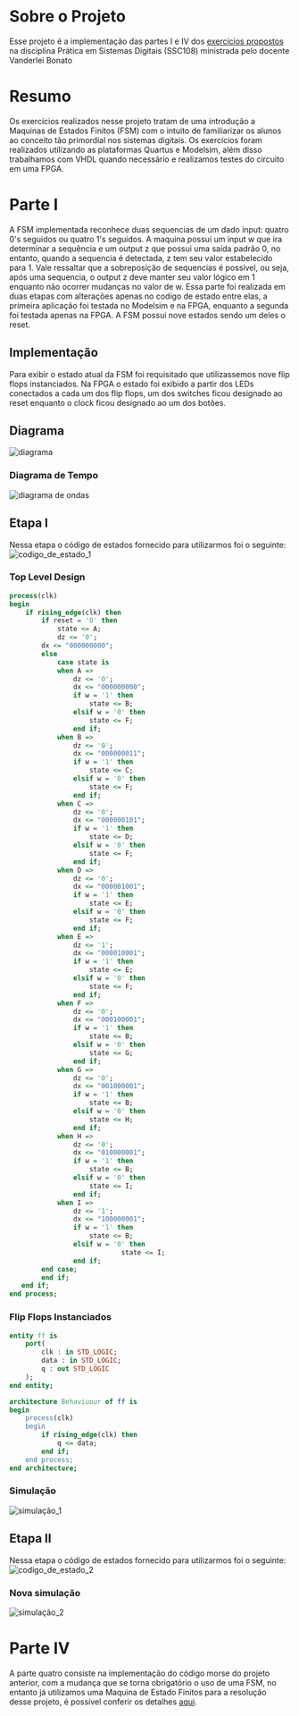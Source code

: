 # Sobre o Projeto
Esse projeto é a implementação das partes I e IV dos [exercícios propostos](lab7.pdf) na disciplina Prática em Sistemas Digitais (SSC108) ministrada pelo docente Vanderlei Bonato 

# Resumo
Os exercícios realizados nesse projeto tratam de uma introdução a Maquinas de Estados Finitos (FSM) com o intuito de familiarizar os alunos ao conceito tão primordial nos sistemas digitais. Os exercícios foram realizados utilizando as plataformas Quartus e Modelsim, além disso trabalhamos com VHDL quando necessário e realizamos testes do circuito em uma FPGA. 

# Parte I
A FSM implementada reconhece duas sequencias de um dado input: quatro 0's seguidos ou quatro 1's seguidos. A maquina possui um input w que ira determinar a sequência e um output z que possui uma saída padrão 0, no entanto, quando a sequencia é detectada, z tem seu valor estabelecido para 1. Vale ressaltar que a sobreposição de sequencias é possível, ou seja, após uma sequencia, o output z deve manter seu valor lógico em 1 enquanto não ocorrer mudanças no valor de w.
Essa parte foi realizada em duas etapas com alterações apenas no codigo de estado   entre elas, a primeira aplicação foi testada no Modelsim e na FPGA, enquanto a segunda foi testada apenas na FPGA. A FSM possui nove estados sendo um deles o reset.

## Implementação 
Para exibir o estado atual da FSM foi requisitado que utilizassemos nove flip flops instanciados. Na FPGA o estado foi exibido a partir dos LEDs conectados a cada um dos flip flops, um dos switches ficou designado ao reset enquanto o clock ficou designado ao um dos botões. 

## Diagrama
 ![diagrama](imagens/diagrama.png)

### Diagrama de Tempo 
![diagrama de ondas](imagens/diagrama_de_tempo.png)


## Etapa I
Nessa etapa o código de estados fornecido para utilizarmos foi o seguinte:
![codigo_de_estado_1](imagens/codigo_de_estado_1.png)

 
### Top Level Design
``` vhdl
process(clk)
begin
    if rising_edge(clk) then
		if reset = '0' then
			state <= A;
			dz <= '0';
        dx <= "000000000";
		else 
			case state is
            when A =>
                dz <= '0';
                dx <= "000000000";
                if w = '1' then
                    state <= B;
                elsif w = '0' then
                    state <= F;
                end if;
            when B =>
                dz <= '0';
                dx <= "000000011";
                if w = '1' then
                    state <= C;
                elsif w = '0' then 
                    state <= F;
                end if;
            when C =>
                dz <= '0';
                dx <= "000000101";
                if w = '1' then
                    state <= D;
                elsif w = '0' then 
                    state <= F;
                end if;
            when D =>
                dz <= '0';
                dx <= "000001001";
                if w = '1' then
                    state <= E;
                elsif w = '0' then 
                    state <= F;
                end if;
            when E =>
                dz <= '1';
                dx <= "000010001";
                if w = '1' then
                    state <= E;
                elsif w = '0' then 
                    state <= F;
                end if;
            when F =>
                dz <= '0';
                dx <= "000100001";
                if w = '1' then
                    state <= B;
                elsif w = '0' then  
                    state <= G;
                end if;
            when G =>
                dz <= '0';
                dx <= "001000001";
                if w = '1' then
                    state <= B;
                elsif w = '0' then 
                    state <= H;
                end if;
            when H =>
                dz <= '0';
                dx <= "010000001";
                if w = '1' then
                    state <= B;
                elsif w = '0' then  
                    state <= I;
                end if;
            when I =>
                dz <= '1';
                dx <= "100000001";
                if w = '1' then
                    state <= B;
                elsif w = '0' then
							state <= I;
                end if;
        end case;
		end if;
   end if;
end process;
```


### Flip Flops Instanciados
``` vhdl
entity ff is
	port(
		clk : in STD_LOGIC;
		data : in STD_LOGIC;
		q : out STD_LOGIC
	);
end entity;

architecture Behaviuour of ff is
begin
	process(clk)
	begin
		if rising_edge(clk) then
			q <= data;
		end if;
	end process;
end architecture;
```

### Simulação 
![simulação_1](imagens/simulação_1.png) 


## Etapa II
Nessa etapa o código de estados fornecido para utilizarmos foi o seguinte:
![codigo_de_estado_2](imagens/codigo_de_estado_2.png)

### Nova simulação
![simulação_2](imagens/simulação_2.png) 


# Parte IV
A parte quatro consiste na implementação do código morse do projeto anterior, com a mudança que se torna obrigatório o uso de uma FSM, no entanto já utilizamos uma Maquina de Estado Finitos para a resolução desse projeto, é possível conferir os detalhes [aqui](../projeto_03). 




